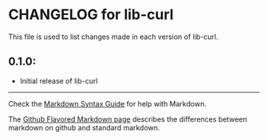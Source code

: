 # CHANGELOG for lib-curl

This file is used to list changes made in each version of lib-curl.

## 0.1.0:

* Initial release of lib-curl

- - -
Check the [Markdown Syntax Guide](http://daringfireball.net/projects/markdown/syntax) for help with Markdown.

The [Github Flavored Markdown page](http://github.github.com/github-flavored-markdown/) describes the differences between markdown on github and standard markdown.
